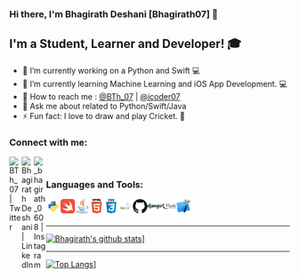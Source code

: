 ### Hi there, I'm Bhagirath Deshani [Bhagirath07] 👋

## I'm a Student, Learner and Developer! 🎓
- 🔭 I’m currently working on a Python and Swift 💻
- 🌱 I’m currently learning Machine Learning and iOS App Development. 💻
- 📧 How to reach me : [@BTh_07](https://twitter.com/BTh_07) | [@icoder07](https://www.instagram.com/icoder07/)
- 💬 Ask me about related to Python/Swift/Java
- ⚡ Fun fact: I love to draw and play Cricket. 🏏

### Connect with me:

[<img align="left" alt="BTh_07 | Twitter" width="22px" src="https://cdn.jsdelivr.net/npm/simple-icons@v3/icons/twitter.svg" />][twitter]

[<img align="left" alt="Bhagirath Deshani | LinkedIn" width="22px" src="https://cdn.jsdelivr.net/npm/simple-icons@v3/icons/linkedin.svg" />][linkedin]

[<img align="left" alt="_bhagirath_0608 | Instagram" width="22px" src="https://cdn.jsdelivr.net/npm/simple-icons@v3/icons/instagram.svg" />][instagram]

<br />

### Languages and Tools:

<img align="left" alt="Python" width="26px" src="https://raw.githubusercontent.com/github/explore/80688e429a7d4ef2fca1e82350fe8e3517d3494d/topics/python/python.png" />
<img align="left" alt="Swift" width="26px" src="https://raw.githubusercontent.com/github/explore/80688e429a7d4ef2fca1e82350fe8e3517d3494d/topics/swift/swift.png" />
<img align="left" alt="Java" width="26px" src="https://raw.githubusercontent.com/github/explore/80688e429a7d4ef2fca1e82350fe8e3517d3494d/topics/java/java.png" />
<img align="left" alt="HTML5" width="26px" src="https://raw.githubusercontent.com/github/explore/80688e429a7d4ef2fca1e82350fe8e3517d3494d/topics/html/html.png" />
<img align="left" alt="CSS3" width="26px" src="https://raw.githubusercontent.com/github/explore/80688e429a7d4ef2fca1e82350fe8e3517d3494d/topics/css/css.png" />
<img align="left" alt="MySQL" width="26px" src="https://raw.githubusercontent.com/github/explore/80688e429a7d4ef2fca1e82350fe8e3517d3494d/topics/mysql/mysql.png" />
<img align="left" alt="GitHub" width="26px" src="https://raw.githubusercontent.com/github/explore/78df643247d429f6cc873026c0622819ad797942/topics/github/github.png" />
<img align="left" alt="Django" width="26px" src="https://raw.githubusercontent.com/github/explore/80688e429a7d4ef2fca1e82350fe8e3517d3494d/topics/django/django.png" />
<img align="left" alt="Flask" width="26px" src="https://raw.githubusercontent.com/github/explore/80688e429a7d4ef2fca1e82350fe8e3517d3494d/topics/flask/flask.png" />
<img align="left" alt="XCode" width="26px" src="https://raw.githubusercontent.com/github/explore/80688e429a7d4ef2fca1e82350fe8e3517d3494d/topics/xcode/xcode.png" />

<br />
<br />

---
[![Bhagirath's github stats](https://github-readme-stats.vercel.app/api?username=Bhagirath07)](https://github.com/Bhagirath07/github-readme-stats)]

---
[![Top Langs](https://github-readme-stats.vercel.app/api/top-langs/?username=Bhagirath07)](https://github.com/Bhagirath07/github-readme-stats)]

[twitter]: https://twitter.com/BTh_07
[instagram]: https://instagram.com/_bhagirath_0608
[linkedin]: https://www.linkedin.com/in/bhagirath-deshani-31682518a

